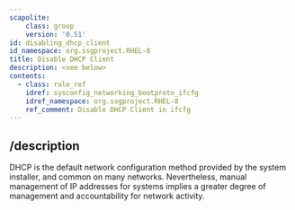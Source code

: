 ```yaml
---
scapolite:
    class: group
    version: '0.51'
id: disabling_dhcp_client
id_namespace: org.ssgproject.RHEL-8
title: Disable DHCP Client
description: <see below>
contents:
  - class: rule_ref
    idref: sysconfig_networking_bootproto_ifcfg
    idref_namespace: org.ssgproject.RHEL-8
    ref_comment: Disable DHCP Client in ifcfg
---
```



## /description

DHCP
is the default network configuration method provided by the system
installer, and common on many networks. Nevertheless, manual management
of IP addresses for systems implies a greater degree of management and
accountability for network activity.
